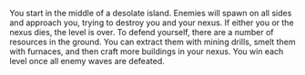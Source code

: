You start in the middle of a desolate island. Enemies will spawn on all sides and approach you, trying to destroy you and your nexus. If either you or the nexus dies, the level is over. To defend yourself, there are a number of resources in the ground. You can extract them with mining drills, smelt them with furnaces, and then craft more buildings in your nexus. You win each level once all enemy waves are defeated.
